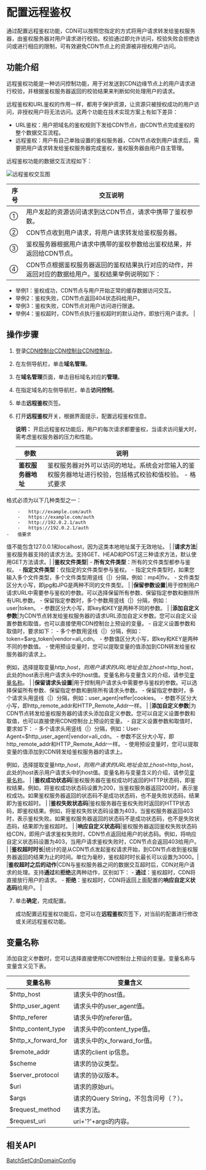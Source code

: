 # 配置远程鉴权

通过配置远程鉴权功能，CDN可以按照您指定的方式将用户请求转发给鉴权服务器，由鉴权服务器对用户请求进行校验。校验通过即允许访问，校验失败会拒绝访问或进行相应的限制，可有效避免CDN节点上的资源被非授权用户访问。

## 功能介绍

远程鉴权功能是一种访问控制功能，用于对发送到CDN边缘节点上的用户请求进行校验，并根据鉴权服务器返回的校验结果来判断如何处理用户的请求。

远程鉴权和URL鉴权的作用一样，都用于保护资源，让资源只被授权成功的用户访问，非授权用户将无法访问。这两个功能在技术实现方案上有如下差异：

-   URL鉴权：用户把域名的鉴权规则下发给CDN节点，由CDN节点完成鉴权的整个数据交互流程。
-   远程鉴权：用户有自己单独设置的鉴权服务器，CDN节点收到用户请求后，需要把用户请求转发给鉴权服务器完成鉴权，鉴权服务器由用户自主管理。

远程鉴权功能的数据交互流程如下：

![远程鉴权交互图](https://static-aliyun-doc.oss-accelerate.aliyuncs.com/assets/img/zh-CN/7643194161/p245797.png)

|序号|交互说明|
|--|----|
|①|用户发起的资源访问请求到达CDN节点，请求中携带了鉴权参数。|
|②|CDN节点收到用户请求，将用户请求转发给鉴权服务器。|
|③|鉴权服务器根据用户请求中携带的鉴权参数给出鉴权结果，并返回给CDN节点。|
|④|CDN节点根据鉴权服务器返回的鉴权结果执行对应的动作，并返回对应的数据给用户。鉴权结果举例说明如下：

-   举例1：鉴权成功，CDN节点与用户开始正常的缓存数据访问交互。
-   举例2：鉴权失败，CDN节点返回404状态码给用户。
-   举例3：鉴权失败，CDN节点对用户访问进行限速。
-   举例4：鉴权超时，CDN节点执行鉴权超时的默认动作，即放行用户请求。 |

## 操作步骤

1.  登录[CDN控制台](https://cdn.console.aliyun.com)[CDN控制台](https://cdn.console.aliyun.com)[CDN控制台](https://partners-intl.aliyun.com/login-required#cdn)。

2.  在左侧导航栏，单击**域名管理**。

3.  在**域名管理**页面，单击目标域名对应的**管理**。

4.  在指定域名的左侧导航栏，单击**访问控制**。

5.  单击**远程鉴权**页签。

6.  打开**远程鉴权**开关，根据界面提示，配置远程鉴权信息。

    **说明：** 开启远程鉴权功能后，用户的每次请求都要鉴权，当请求访问量大时，需考虑鉴权服务器的压力和性能。

    |参数|说明|
    |--|--|
    |**鉴权服务器地址**|鉴权服务器对外可以访问的地址。系统会对您输入的鉴权服务器地址进行校验，包括格式校验和值校验。    -   格式要求

格式必须为以下几种类型之一：

        -   http://example.com/auth
        -   https://example.com/auth
        -   http://192.0.2.1/auth
        -   https://192.0.2.1/auth
    -   值要求

值不能包含127.0.0.1和localhost，因为这类本地地址属于无效地址。 |
    |**请求方法**|鉴权服务器支持的请求方法。支持GET、HEAD和POST这三种请求方法，默认使用GET方法请求。|
    |**鉴权文件类型**|    -   **所有文件类型**：所有的文件类型都参与鉴权。
    -   **指定文件类型**：仅指定的文件类型参与鉴权。
        -   指定文件类型时，如果您输入多个文件类型，多个文件类型用竖线（\|）分隔，例如：mp4\|flv。
        -   文件类型区分大小写，即jpg和JPG是两种不同的文件类型。 |
    |**保留参数设置**|用于控制用户请求URL中需要参与鉴权的参数。可以选择保留所有参数、保留指定参数和删除所有URL参数。    -   保留指定参数时，多个参数用竖线（\|）分隔，例如：user\|token。
    -   参数区分大小写，即key和KEY是两种不同的参数。 |
    |**添加自定义参数**|为CDN节点转发给鉴权服务器的请求URL添加自定义参数。您可以自定义设置参数和取值，也可以直接使用CDN控制台上预设的变量。    -   自定义设置参数和取值时，要求如下：
        -   多个参数用竖线（\|）分隔，例如：token=$arg\_token\|vendor=ali\_cdn。
        -   参数值区分大小写，即key和KEY是两种不同的参数值。
    -   使用预设变量时，您可以提取变量的值添加到CDN转发给鉴权服务器的请求上。

例如，选择提取变量$http\_host，则用户请求的URL地址会加上host=$http\_host，此处的host表示用户请求头中的host值。变量名称与变量含义的介绍，请参见[变量名称](#section_hn0_h9w_g6l)。 |
    |**保留请求头设置**|用于控制用户请求头中需要参与鉴权的参数。可以选择保留所有参数、保留指定参数和删除所有请求头参数。    -   保留指定参数时，多个请求头用竖线（\|）分隔，例如：user\_agent\|reffer\|cookies。
    -   参数不区分大小写，即http\_remote\_addr和HTTP\_Remote\_Addr一样。 |
    |**添加自定义参数**|为CDN节点转发给鉴权服务器的请求头添加自定义参数。您可以自定义设置参数和取值，也可以直接使用CDN控制台上预设的变量。    -   自定义设置参数和取值时，要求如下：
        -   多个请求头用竖线（\|）分隔，例如：User-Agent=$http\_user\_agent\|vendor=ali\_cdn。
        -   参数不区分大小写，即http\_remote\_addr和HTTP\_Remote\_Addr一样。
    -   使用预设变量时，您可以提取变量的值添加到CDN转发给鉴权服务器的请求上。

例如，选择提取变量$http\_host，则用户请求的URL地址会加上host=$http\_host，此处的host表示用户请求头中的host值。变量名称与变量含义的介绍，请参见[变量名称](#section_hn0_h9w_g6l)。 |
    |**鉴权成功状态码**|鉴权服务器在鉴权成功时返回的HTTP状态码，即鉴权结果。例如，将鉴权成功状态码设置为200，当鉴权服务器返回200时，表示鉴权成功。如果鉴权服务器返回的状态码不是成功状态码，也不是失败状态码，结果即为鉴权超时。 |
    |**鉴权失败状态码**|鉴权服务器在鉴权失败时返回的HTTP状态码，即鉴权结果。例如，将鉴权失败状态码设置为403，当鉴权服务器返回403时，表示鉴权失败。如果鉴权服务器返回的状态码不是成功状态码，也不是失败状态码，结果即为鉴权超时。 |
    |**响应自定义状态码**|鉴权服务器返回鉴权失败状态码给CDN，即用户请求鉴权失败时，CDN节点返回给用户的状态码。例如，将响应自定义状态码设置为403，当用户请求鉴权失败时，CDN节点会返回403给用户。 |
    |**鉴权超时时长**|统计的是从CDN节点发起鉴权请求开始，到CDN节点收到鉴权服务器返回的结果为止的时间。单位为毫秒，鉴权超时时长最长可以设置为3000。|
    |**鉴权超时之后的动作**|CDN与鉴权服务器之间的数据交互超时后，CDN对用户请求的处理。支持**通过**和**拒绝**这两种动作，区别如下：    -   **通过**：鉴权超时，CDN将直接放行用户的请求。
    -   **拒绝**：鉴权超时，CDN将返回上面配置的**响应自定义状态码**给用户。 |

7.  单击**确定**，完成配置。

    成功配置远程鉴权功能后，您可以在**远程鉴权**页签下，对当前的配置进行修改或关闭远程鉴权功能。


## 变量名称

添加自定义参数时，您可以选择直接使用CDN控制台上预设的变量。变量名称与变量含义见下表。

|变量名称|变量含义|
|----|----|
|$http\_host|请求头中的host值。|
|$http\_user\_agent|请求头中的user\_agent值。|
|$http\_referer|请求头中的referer值。|
|$http\_content\_type|请求头中的content\_type值。|
|$http\_x\_forward\_for|请求头中的x\_forward\_for值。|
|$remote\_addr|请求的client ip信息。|
|$scheme|请求的协议类型。|
|$server\_protocol|请求的协议版本。|
|$uri|请求的原始uri。|
|$args|请求的Query String，不包含问号（？）。|
|$request\_method|请求方法。|
|$request\_uri|uri+'?'+args的内容。|

## 相关API

[BatchSetCdnDomainConfig](/intl.zh-CN/新版API参考/域名管理类接口/批量配置域名.md)

